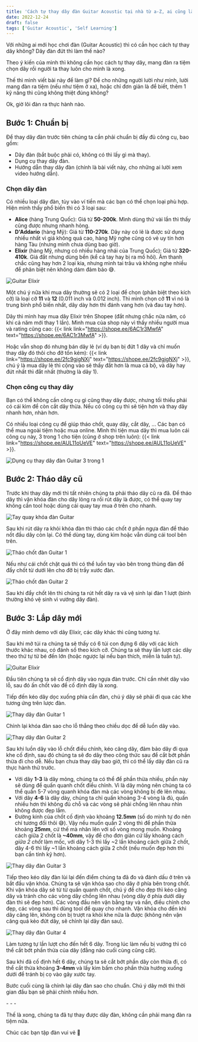 ```yaml
---
title: 'Cách tự thay dây đàn Guitar Acoustic tại nhà từ a-Z, ai cũng làm được'
date: 2022-12-24
draft: false
tags: ['Guitar Acoustic', 'Self Learning']
---
```


Với những ai mới học chơi đàn (Guitar Acoustic) thì có cần học cách tự thay dây không? Dây đàn đứt thì làm thế nào?

Theo ý kiến của mình thì không cần học cách tự thay dây, mang đàn ra tiệm chọn dây rồi người ta thay luôn cho mình là xong.

Thế thì mình viết bài này để làm gì? Để cho những người lười như mình, lười mang đàn ra tiệm (nếu như tiệm ở xa), hoặc chỉ đơn giản là để biết, thêm 1 kỹ năng thì cũng không thiệt đúng không?

Ok, giờ lôi đàn ra thực hành nào.

## Bước 1: Chuẩn bị

Để thay dây đàn trước tiên chúng ta cần phải chuẩn bị đầy đủ công cụ, bao gồm:

- Dây đàn (bắt buộc phải có, không có thì lấy gì mà thay).
- Dụng cụ thay dây đàn.
- Hướng dẫn thay dây đàn (chính là bài viết này, cho những ai lười xem video hướng dẫn).

### Chọn dây đàn

Có nhiều loại dây đàn, tùy vào ví tiền mà các bạn có thể chọn loại phù hợp. Hiện mình thấy phổ biến thì có 3 loại sau:

- **Alice** (hàng Trung Quốc): Giá từ **50-200k**. Mình dùng thử vài lần thì thấy cũng được nhưng nhanh hỏng.
- **D'Addario** (hàng Mỹ): Giá từ **110-270k**. Dây này có lẽ là được sử dụng nhiều nhất vì giá không quá cao, hàng Mỹ nghe cũng có vẻ uy tín hơn hàng Tàu (nhưng mình chưa dùng bao giờ).
- **Elixir** (hàng Mỹ, nhưng có nhiều hàng nhái của Trung Quốc): Giá từ **320-410k**. Giá đắt nhưng dùng bền (kể cả tay hay bị ra mồ hôi). Âm thanh chắc cũng hay hơn 2 loại kia, nhưng mình tai trâu và không nghe nhiều để phân biệt nên không dám đảm bảo 😅.

![Guitar Elixir](/images/guitar-elixir-1.jpg)

Một chú ý nữa khi mua dây thường sẽ có 2 loại để chọn (phân biệt theo kích cỡ) là loại cỡ **11** và **12** (0.011 inch và 0.012 inch). Thì mình chọn cỡ **11** vì nó là trung bình phổ biến nhất, dây dày hơn thì đánh vang hơn (và đau tay hơn).

Dây thì mình hay mua dây Elixir trên Shopee (đắt nhưng chắc nửa năm, có khi cả năm mới thay 1 lần). Mình mua của shop này vì thấy nhiều người mua và rating cũng cao: {{< link link="https://shope.ee/6AC1r3MwfA" text="https://shope.ee/6AC1r3MwfA" >}}.

Hoặc vẫn shop đó nhưng bán dây lẻ (ví dụ bạn bị đứt 1 dây và chỉ muốn thay dây đó thôi cho đỡ tốn kém): {{< link link="https://shope.ee/2fc9gjgNXj" text="https://shope.ee/2fc9gjgNXj" >}}, chú ý là mua dây lẻ thì cộng vào sẽ thấy đắt hơn là mua cả bộ, và dây hay đứt nhất thì đắt nhất (thường là dây 1).

### Chọn công cụ thay dây

Bạn có thể không cần công cụ gì cũng thay dây được, nhưng tối thiểu phải có cái kìm để còn cắt dây thừa. Nếu có công cụ thì sẽ tiện hơn và thay dây nhanh hơn, nhàn hơn.

Có nhiều loại công cụ để giúp tháo chốt, quay dây, cắt dây, ... Các bạn có thể mua ngoài tiệm hoặc mua online. Mình thì tiện mua dây thì mua luôn cái công cụ này, 3 trong 1 cho tiện (cũng ở shop trên luôn): {{< link link="https://shope.ee/AUL11oUeVE" text="https://shope.ee/AUL11oUeVE" >}}.

![Dụng cụ thay dây đàn Guitar 3 trong 1](/images/dung-cu-thay-day-dan-guitar-3-trong-1.jpg)

## Bước 2: Tháo dây cũ

Trước khi thay dây mới thì tất nhiên chúng ta phải tháo dây cũ ra đã. Để tháo dây thì vặn khóa đàn cho dây lỏng ra rồi rút dây là được, có thể quay tay không cần tool hoặc dùng cái quay tay mua ở trên cho nhanh.

![Tay quay khóa đàn Guitar](/images/tay-quay-khoa-dan-guitar.jpg)

Sau khi rút dây ra khỏi khóa đàn thì tháo các chốt ở phần ngựa đàn để tháo nốt đầu dây còn lại. Có thể dùng tay, dùng kìm hoặc vẫn dùng cái tool bên trên.

![Tháo chốt đàn Guitar 1](/images/thao-chot-dan-guitar-1.jpg)

Nếu như cái chốt chặt quá thì có thể luồn tay vào bên trong thùng đàn để đẩy chốt từ dưới lên cho đỡ bị trầy xước đàn.

![Tháo chốt đàn Guitar 2](/images/thao-chot-dan-guitar-2.jpg)

Sau khi đẩy chốt lên thì chúng ta rút hết dây ra và vệ sinh lại đàn 1 lượt (bình thường khó vệ sinh vì vướng dây đàn).

## Bước 3: Lắp dây mới

Ở đây mình demo với dây Elixir, các dây khác thì cũng tương tự.

Sau khi mở túi ra chúng ta sẽ thấy có 6 túi con đựng 6 dây với các kích thước khác nhau, có đánh số theo kích cỡ. Chúng ta sẽ thay lần lượt các dây theo thứ tự từ bé đến lớn (hoặc ngược lại nếu bạn thích, miễn là tuần tự).

![Guitar Elixir](/images/guitar-elixir-2.jpg)

Đầu tiên chúng ta sẽ cố định dây vào ngựa đàn trước. Chỉ cần nhét dây vào lỗ, sau đó ấn chốt vào để cố định đây là xong.

Tiếp đến kéo dây dọc xuống phía cần đàn, chú ý dây sẽ phải đi qua các khe tương ứng trên lược đàn.

![Thay dây đàn Guitar 1](/images/thay-day-dan-guitar-1.jpg)

Chỉnh lại khóa đàn sao cho lỗ thẳng theo chiều dọc để dễ luồn dây vào.

![Thay dây đàn Guitar 2](/images/thay-day-dan-guitar-2.jpg)

Sau khi luồn dây vào lỗ chốt điều chỉnh, kéo căng dây, đảm bảo dây đi qua khe cố định, sau đó chúng ta sẽ đo dây theo công thức sau để cắt bớt phần thừa đi cho dễ. Nếu bạn chưa thay dây bao giờ, thì có thể lấy dây đàn cũ ra thực hành thử trước.

- Với dây **1-3** là dây mỏng, chúng ta có thể để phần thừa nhiều, phần này sẽ dùng để quấn quanh chốt điều chỉnh. Vì là dây mỏng nên chúng ta có thể quấn 5-7 vòng quanh khóa đàn mà các vòng không bị đè lên nhau.
- Với dây **4-6** là dây dày, chúng ta chỉ quấn khoảng 3-4 vòng là đủ, quấn nhiều hơn thì không đủ chỗ và các vòng sẽ phải chồng lên nhau nhìn không được đẹp lắm.
- Đường kính của chốt cố định vào khoảng **12.5mm** (số do mình tự đo nên chỉ tương đối thôi 😅). Vậy nếu muốn quấn 2 vòng thì để phần thừa khoảng **25mm**, cứ thế mà nhân lên với số vòng mong muốn. Khoảng cách giữa 2 chốt là **~40mm**, vậy để cho đơn giản cứ lấy khoảng cách _giữa 2 chốt_ làm mốc, với dây 1-3 thì lấy ~2 lần khoảng cách giữa 2 chốt, dây 4-6 thì lấy ~1 lần khoảng cách giữa 2 chốt (nếu muốn đẹp hơn thì bạn cần tính kỹ hơn).

![Thay dây đàn Guitar 3](/images/thay-day-dan-guitar-3.jpg)

Tiếp theo kéo dây đàn lùi lại đến điểm chúng ta đã đo và đánh dấu ở trên và bắt đầu vặn khóa. Chúng ta sẽ vặn khóa sao cho dây ở phía bên trong chốt. Khi vặn khóa dây sẽ từ từ quấn quanh chốt, chú ý để cho đẹp thì kéo căng dây và tránh cho các vòng dây chồng lên nhau (vòng dây ở phía dưới dây đàn thì sẽ đẹp hơn). Các vòng đầu nên vặn bằng tay và nắn, điều chỉnh cho đẹp, các vòng sau thì dùng tool để quay cho nhanh.
Vặn khóa cho đến khi dây căng lên, không còn bị trượt ra khỏi khe nữa là được (không nên vặn căng quá kẻo đứt dây, sẽ chỉnh lại dây đàn sau).

![Thay dây đàn Guitar 4](/images/thay-day-dan-guitar-4.jpg)

Làm tương tự lần lượt cho đến hết 6 dây. Trong lúc làm nếu bị vướng thì có thể cắt bớt phần thừa của dây (đằng nào cuối cùng cũng cắt).

Sau khi đã cố định hết 6 dây, chúng ta sẽ cắt bớt phần dây còn thừa đi, có thể cắt thừa khoảng **3-4mm** và lấy kìm bấm cho phần thừa hướng xuống dưới để tránh bị cọ vào gây xước tay.

Bước cuối cùng là chỉnh lại dây đàn sao cho chuẩn. Chú ý dây mới thì thời gian đầu bạn sẽ phải chỉnh nhiều hơn.

-&nbsp;-&nbsp;-

Thế là xong, chúng ta đã tự thay được dây đàn, không cần phải mang đàn ra tiệm nữa.

Chúc các bạn tập đàn vui vẻ 🎸
